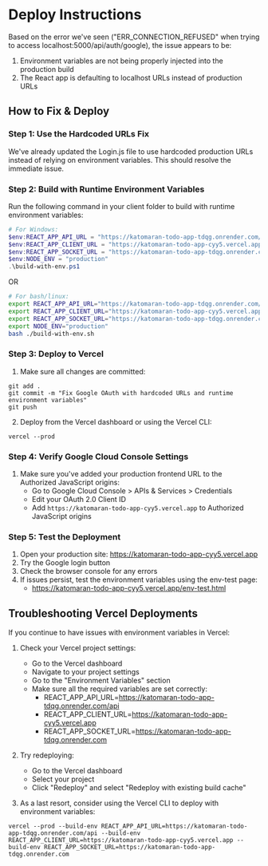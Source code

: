 # Deploy Instructions

Based on the error we've seen ("ERR_CONNECTION_REFUSED" when trying to access localhost:5000/api/auth/google), the issue appears to be:

1. Environment variables are not being properly injected into the production build
2. The React app is defaulting to localhost URLs instead of production URLs

## How to Fix & Deploy

### Step 1: Use the Hardcoded URLs Fix
We've already updated the Login.js file to use hardcoded production URLs instead of relying on environment variables. This should resolve the immediate issue.

### Step 2: Build with Runtime Environment Variables

Run the following command in your client folder to build with runtime environment variables:

```powershell
# For Windows:
$env:REACT_APP_API_URL = "https://katomaran-todo-app-tdqg.onrender.com/api"
$env:REACT_APP_CLIENT_URL = "https://katomaran-todo-app-cyy5.vercel.app"
$env:REACT_APP_SOCKET_URL = "https://katomaran-todo-app-tdqg.onrender.com"
$env:NODE_ENV = "production"
.\build-with-env.ps1
```

OR

```bash
# For bash/linux:
export REACT_APP_API_URL="https://katomaran-todo-app-tdqg.onrender.com/api"
export REACT_APP_CLIENT_URL="https://katomaran-todo-app-cyy5.vercel.app"
export REACT_APP_SOCKET_URL="https://katomaran-todo-app-tdqg.onrender.com"
export NODE_ENV="production"
bash ./build-with-env.sh
```

### Step 3: Deploy to Vercel

1. Make sure all changes are committed:
```
git add .
git commit -m "Fix Google OAuth with hardcoded URLs and runtime environment variables"
git push
```

2. Deploy from the Vercel dashboard or using the Vercel CLI:
```
vercel --prod
```

### Step 4: Verify Google Cloud Console Settings

1. Make sure you've added your production frontend URL to the Authorized JavaScript origins:
   - Go to Google Cloud Console > APIs & Services > Credentials
   - Edit your OAuth 2.0 Client ID
   - Add `https://katomaran-todo-app-cyy5.vercel.app` to Authorized JavaScript origins

### Step 5: Test the Deployment

1. Open your production site: https://katomaran-todo-app-cyy5.vercel.app
2. Try the Google login button
3. Check the browser console for any errors
4. If issues persist, test the environment variables using the env-test page:
   - https://katomaran-todo-app-cyy5.vercel.app/env-test.html

## Troubleshooting Vercel Deployments

If you continue to have issues with environment variables in Vercel:

1. Check your Vercel project settings:
   - Go to the Vercel dashboard
   - Navigate to your project settings
   - Go to the "Environment Variables" section
   - Make sure all the required variables are set correctly:
     - REACT_APP_API_URL=https://katomaran-todo-app-tdqg.onrender.com/api
     - REACT_APP_CLIENT_URL=https://katomaran-todo-app-cyy5.vercel.app
     - REACT_APP_SOCKET_URL=https://katomaran-todo-app-tdqg.onrender.com

2. Try redeploying:
   - Go to the Vercel dashboard
   - Select your project
   - Click "Redeploy" and select "Redeploy with existing build cache"

3. As a last resort, consider using the Vercel CLI to deploy with environment variables:
```
vercel --prod --build-env REACT_APP_API_URL=https://katomaran-todo-app-tdqg.onrender.com/api --build-env REACT_APP_CLIENT_URL=https://katomaran-todo-app-cyy5.vercel.app --build-env REACT_APP_SOCKET_URL=https://katomaran-todo-app-tdqg.onrender.com
```
